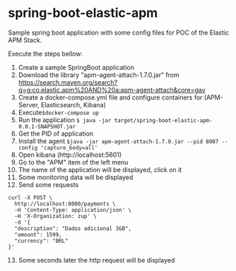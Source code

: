 # spring-boot-elastic-apm

Sample spring boot application with some config files for POC of the Elastic APM Stack.

Execute the steps bellow:

1. Create a sample SpringBoot application
2. Download the library "apm-agent-attach-1.7.0.jar" from https://search.maven.org/search?q=g:co.elastic.apm%20AND%20a:apm-agent-attach&core=gav
3. Create a docker-compose.yml file and configure containers for (APM-Server, Elasticsearch, Kibana)
4. Execute`$docker-compose up`
5. Run the application `$ java -jar target/spring-boot-elastic-apm-0.0.1-SNAPSHOT.jar`
6. Get the PID of application
7. Install the agent `$java -jar apm-agent-attach-1.7.0.jar --pid 8087 --config 'capture_body=all'`
8. Open kibana (http://localhost:5601)
9. Go to the "APM" item of the left menu
10. The name of the application will be displayed, click on it
11. Some monitoring data will be displayed
12. Send some requests 
```shell
curl -X POST \
  http://localhost:8080/payments \
  -H 'Content-Type: application/json' \
  -H 'X-Organization: zup' \
  -d '{
  "description": "Dados adicional 3GB",
  "amount": 1599,
  "currency": "BRL"
}'
```
13. Some seconds later the http request will be displayed

